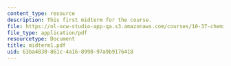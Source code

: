 ```yaml
---
content_type: resource
description: This first midterm for the course.
file: https://ol-ocw-studio-app-qa.s3.amazonaws.com/courses/10-37-chemical-and-biological-reaction-engineering-spring-2007/63ba4830861c4a16899097a9b9176418_midterm1.pdf
file_type: application/pdf
resourcetype: Document
title: midterm1.pdf
uid: 63ba4830-861c-4a16-8990-97a9b9176418
---
```

